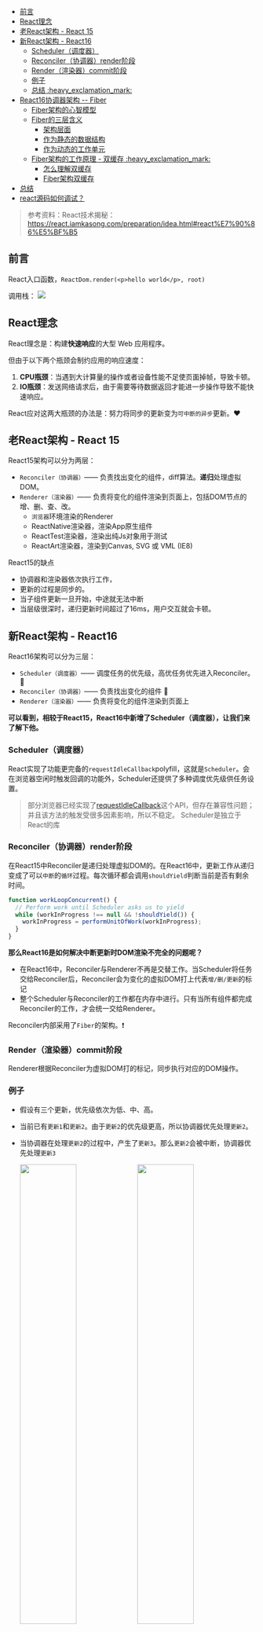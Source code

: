 - [前言](#前言)
- [React理念](#react理念)
- [老React架构 - React 15](#老react架构---react-15)
- [新React架构 - React16](#新react架构---react16)
  - [Scheduler（调度器）](#scheduler调度器)
  - [Reconciler（协调器）render阶段](#reconciler协调器render阶段)
  - [Render（渲染器）commit阶段](#render渲染器commit阶段)
  - [例子](#例子)
  - [总结 :heavy\_exclamation\_mark:](#总结-heavy_exclamation_mark)
- [React16协调器架构 -- Fiber](#react16协调器架构----fiber)
  - [Fiber架构的心智模型](#fiber架构的心智模型)
  - [Fiber的三层含义](#fiber的三层含义)
    - [架构层面](#架构层面)
    - [作为静态的数据结构](#作为静态的数据结构)
    - [作为动态的工作单元](#作为动态的工作单元)
  - [Fiber架构的工作原理 - 双缓存 :heavy\_exclamation\_mark:](#fiber架构的工作原理---双缓存-heavy_exclamation_mark)
    - [怎么理解双缓存](#怎么理解双缓存)
    - [Fiber架构双缓存](#fiber架构双缓存)
- [总结](#总结)
- [react源码如何调试？](#react源码如何调试)

> 参考资料：React技术揭秘：https://react.iamkasong.com/preparation/idea.html#react%E7%90%86%E5%BF%B5


## 前言

React入口函数，`ReactDom.render(<p>hello world</p>, root)`

调用栈：
<img src="./pictures/part1/stack.png"/>

## React理念

React理念是：构建**快速响应**的大型 Web 应用程序。

但由于以下两个瓶颈会制约应用的响应速度：

1. **CPU瓶颈**：当遇到大计算量的操作或者设备性能不足使页面掉帧，导致卡顿。
2. **IO瓶颈**：发送网络请求后，由于需要等待数据返回才能进一步操作导致不能快速响应。

React应对这两大瓶颈的办法是：努力将同步的更新变为`可中断的异步`更新。:heart:

## 老React架构 - React 15

React15架构可以分为两层：

- `Reconciler（协调器）`—— 负责找出变化的组件，diff算法。**递归**处理虚拟DOM。
- `Renderer（渲染器）`—— 负责将变化的组件渲染到页面上，包括DOM节点的增、删、查、改。
  - `浏览器`环境渲染的Renderer
  - ReactNative渲染器，渲染App原生组件
  - ReactTest渲染器，渲染出纯Js对象用于测试
  - ReactArt渲染器，渲染到Canvas, SVG 或 VML (IE8)

React15的缺点

- 协调器和渲染器依次执行工作，
- 更新的过程是同步的。
- 当子组件更新一旦开始，中途就无法中断
- 当层级很深时，递归更新时间超过了16ms，用户交互就会卡顿。

## 新React架构 - React16

React16架构可以分为三层：

- `Scheduler（调度器）`—— 调度任务的优先级，高优任务优先进入Reconciler。:pushpin:
- `Reconciler（协调器）`—— 负责找出变化的组件 :pushpin:
- `Renderer（渲染器）`—— 负责将变化的组件渲染到页面上

**可以看到，相较于React15，React16中新增了Scheduler（调度器），让我们来了解下他。**



### Scheduler（调度器）

React实现了功能更完备的`requestIdleCallback`polyfill，这就是`Scheduler`。会在浏览器空闲时触发回调的功能外，Scheduler还提供了多种调度优先级供任务设置。
> 部分浏览器已经实现了[requestIdleCallback](https://developer.mozilla.org/zh-CN/docs/Web/API/Window/requestIdleCallback)这个API，但存在兼容性问题；并且该方法的触发受很多因素影响，所以不稳定。
> Scheduler是独立于React的库

### Reconciler（协调器）render阶段

在React15中Reconciler是递归处理虚拟DOM的。在React16中，更新工作从递归变成了可以`中断`的`循环`过程。每次循环都会调用`shouldYield`判断当前是否有剩余时间。

```js
function workLoopConcurrent() {
  // Perform work until Scheduler asks us to yield
  while (workInProgress !== null && !shouldYield()) {
    workInProgress = performUnitOfWork(workInProgress);
  }
}
```

**那么React16是如何解决中断更新时DOM渲染不完全的问题呢？**

- 在React16中，Reconciler与Renderer不再是交替工作。当Scheduler将任务交给Reconciler后，Reconciler会为变化的虚拟DOM打上代表`增/删/更新`的标记
- 整个Scheduler与Reconciler的工作都在内存中进行。只有当所有组件都完成Reconciler的工作，才会统一交给Renderer。

Reconciler内部采用了`Fiber`的架构。:heavy_exclamation_mark:

### Render（渲染器）commit阶段

Renderer根据Reconciler为虚拟DOM打的标记，同步执行对应的DOM操作。

### 例子

- 假设有三个更新，优先级依次为低、中、高。
- 当前已有`更新1`和`更新2`。由于`更新2`的优先级更高，所以协调器优先处理`更新2`。
- 当协调器在处理`更新2`的过程中，产生了`更新3`。那么`更新2`会被中断，协调器优先处理`更新3`

  <img src='./pictures/part1/pic1.png' width='49%'/>
  <img src='./pictures/part1/pic2.png' width='49%'/>

- 由于调度器和协调器都是在内存中进行，不会执行具体的视图操作，所以，即使有被中断的更新，用户也不会看到更新不完全的视图。
- 当协调器完成了某次更新的工作，协调器会通知渲染器执行对应的视图操作

  <img src='./pictures/part1/pic3.png' width='49%'/>

- 当高优先级的更新最终完成了渲染，调度器又会开始新一轮的调度

  <img src='./pictures/part1/pic4.png' width='49%'/>
  
<img src='./pictures/part1/pic5.png' width='90%'/>

其中红框中的步骤随时可能由于以下原因被中断：

- 有其他更高优任务需要先更新
- 当前帧没有剩余时间

由于红框中的工作都在内存中进行，不会更新页面上的DOM，所以即使反复中断，用户也不会看见更新不完全的DOM。

### 总结 :heavy_exclamation_mark:

- React16采用`Scheduler（调度器）`和`新的Reconcile(协调器)`
- Scheduler（调度器）会在浏览器空闲时触发回调的功能，还会执行其他操作。
- Reconciler(协调器)内部采用了`Fiber`的架构。目的是为了实现将**同步**的更新变为**可中断的异步**更新。
- Scheduler（调度器）和 Reconcile(协调器)的工作不会被用户看见。只有Render（渲染器）会更新页面上的Dom。所以，即使有被中断的更新，用户也不会看到更新不完全的视图。

## React16协调器架构 -- Fiber

React16**协调器**采用了`Fiber架构`，实现了`异步的可中断更新`。

### Fiber架构的心智模型

[**代数效应**](https://overreacted.io/zh-hans/algebraic-effects-for-the-rest-of-us/)：是函数式编程中的一个概念，用于将副作用从函数调用中分离。也就是说能够将副作用从函数中逻辑中分离，使得函数关注点保持存粹。

**代数效应在React中的应用 - `Hooks`**

对于类似useState、useReducer、useRef这样的Hook，我们不需要关注FunctionComponent的state在Hook中是如何保存的，React会为我们处理。

**代数效应和Generator：**

从React15到React16，协调器（Reconciler）重构的一大目的是：将老的同步更新的架构变为**异步可中断更新**。
`异步可中断更新`可以理解为：更新在执行过程中可能会被打断（浏览器时间分片用尽或有更高优任务插队），当可以继续执行时恢复之前执行的中间状态。
其实，浏览器原生就支持类似的实现，这就是`Generator`。但是Generator的一些缺陷使React团队放弃了他：

- 类似async，Generator也是传染性的，使用了Generator则上下文的其他函数也需要作出改变。这样心智负担比较重。
- Generator执行的中间状态是上下文关联的。

**代数效应与Fiber：**

- React内部实现的一套状态更新机制。支持任务不同`优先级`，可`中断与恢复`，并且恢复后可以复用之前的`中间状态`。

- 其中每个任务更新单元为`React Element`对应的`Fiber节点`。

### Fiber的三层含义

- **架构**层面，之前React15的Reconciler采用递归的方式执行，数据保存在`递归调用栈`中，所以被称为`stack Reconciler`。React16的Reconciler基于`Fiber节点`实现，被称为`Fiber Reconciler`。
- **静态的数据结构**层面，每个`Fiber节点`对应一个`React element`，保存了该组件的类型（函数组件/类组件/原生组件...）、对应的`DOM节点`等信息。
- **动态的工作单元**层面，每个Fiber节点保存了本次更新中该组件`需要更新的状态`、`需要执行的工作`（需要被删除/被插入页面中/被更新...）。

**在React16中，虚拟DOM就是fiber节点**:heavy_exclamation_mark:

#### 架构层面

每个`Fiber节点`有个对应的`React element`，多个Fiber节点是如何连接形成树呢？靠如下三个属性：

```js
// 指向父级Fiber节点
this.return = null;
// 指向子Fiber节点
this.child = null;
// 指向右边第一个兄弟Fiber节点
this.sibling = null;
```

例子：
<img src='./pictures/part1/pic6.png' width='90%'/>

#### 作为静态的数据结构

作为一种静态的数据结构，保存了组件相关的信息：

```js
// Fiber对应组件的类型 Function/Class/Host...
this.tag = tag;
// key属性
this.key = key;
// 大部分情况同type，某些情况不同，比如FunctionComponent使用React.memo包裹
this.elementType = null;
// 对于 FunctionComponent，指函数本身，对于ClassComponent，指class，对于HostComponent，指DOM节点tagName
this.type = null;
// Fiber对应的真实DOM节点
this.stateNode = null;
```

#### 作为动态的工作单元

作为**动态的工作单元**，每个Fiber节点保存了本次更新中该组件`需要更新的状态`、`需要执行的工作`（需要被删除/被插入页面中/被更新...）。Fiber中用如下参数保存了本次更新相关的信息，

```js
// 保存本次更新造成的状态改变相关信息
this.pendingProps = pendingProps;
this.memoizedProps = null;
this.updateQueue = null;
this.memoizedState = null;
this.dependencies = null;

this.mode = mode;

// 保存本次更新会造成的DOM操作
this.effectTag = NoEffect;
this.nextEffect = null;

this.firstEffect = null;
this.lastEffect = null;
```

### Fiber架构的工作原理 - 双缓存 :heavy_exclamation_mark:

#### 怎么理解双缓存
当我们用canvas绘制动画，每一帧绘制前都会调用ctx.clearRect清除上一帧的画面。

如果当前帧画面计算量比较大，导致清除上一帧画面到绘制当前帧画面之间有较长间隙，就会出现白屏。

为了解决这个问题，我们可以在**内存**中绘制当前帧动画，绘制完毕后直接用当前帧替换上一帧画面，由于省去了两帧替换间的计算时间，不会出现从白屏到出现画面的闪烁情况。

这种在内存中构建并直接替换的技术叫做双缓存 (opens new window)。

#### Fiber架构双缓存

React使用`“双缓存”`来完成`Fiber树`的构建与替换 —— 对应着`DOM树`的创建与更新。

在React中最多会同时存在两棵Fiber树。

- 当前屏幕上`显示内容`对应的Fiber树称为`current Fiber tree`，其对应节点为`current fiber`
- `正在内存中构建`的Fiber树称为`workInProgress Fiber tree`，其对应节点为`workInProgress fiber`

两种节点通过`alternate`属性连接。

React应用的根节点通过使`current`指针在不同`Fiber树`的`rootFiber`间切换来完成current Fiber树指向的切换。

:heavy_exclamation_mark:即当`workInProgress Fiber树`构建完成交给`Renderer`渲染在页面上后，应用根节点的`current`指针指向`workInProgress Fiber树`，此时`workInProgress Fiber树`就变为`current Fiber树`。

`每次状态更新`都会产生`新`的workInProgress Fiber树，通过`current`与`workInProgress`的`替换`，完成`DOM`更新。

fiber树的**构建/替换**分为`mount时`， `update时`。

例子：

```js
function App() {
  const [num, add] = useState(0);
  return (
    <p onClick={() => add(num + 1)}>{num}</p>
  )
}

ReactDOM.render(<App/>, document.getElementById('root'));
```

1. **mount**构建时，

   首次执行ReactDOM.render会创建fiberRootNode（源码中叫fiberRoot）和rootFiber。其中fiberRootNode是整个应用的根节点，rootFiber是`<App/>`所在组件树的根节点。

   <img src='./pictures/part1/pic7.png' width='90%'/>

2. **update**时，点击p标签
   <img src='./pictures/part1/pic8.png' width='90%'/>


## 总结

通过本章的学习，我们了解了React的`Scheduler(调度器)-Reconciler(协调器)-Renderer(渲染器)`架构体系

- Reconciler工作的阶段被称为`render阶段`。因为在该阶段会调用组件的render方法。
- Renderer工作的阶段被称为`commit阶段`。就像你完成一个需求的编码后执行git commit提交代码。commit阶段会把render阶段提交的信息渲染在页面上。
- render与commit阶段统称为`work`，即React在工作中。相对应的，如果任务正在Scheduler内调度，就不属于work。

## react源码如何调试？

[参考步骤](https://react.iamkasong.com/preparation/source.html#%E5%88%9B%E5%BB%BA%E9%A1%B9%E7%9B%AE)